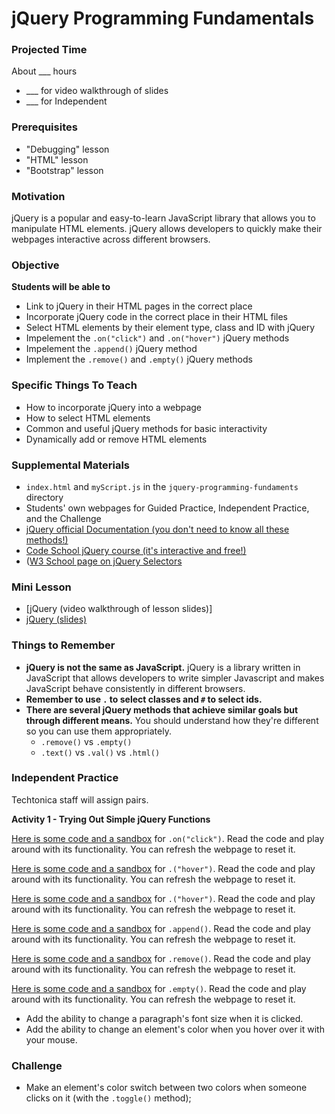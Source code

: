 # jQuery Programming Fundamentals

### Projected Time
About ___ hours
  - ___ for video walkthrough of slides
  - ___ for Independent 

### Prerequisites
- "Debugging" lesson
- "HTML" lesson
- "Bootstrap" lesson

### Motivation
jQuery is a popular and easy-to-learn JavaScript library that allows you to manipulate HTML elements. jQuery allows developers to quickly make their webpages interactive across different browsers.  

### Objective
**Students will be able to** 
- Link to jQuery in their HTML pages in the correct place
- Incorporate jQuery code in the correct place in their HTML files
- Select HTML elements by their element type, class and ID with jQuery
- Impelement the `.on("click")` and `.on("hover")` jQuery methods
- Impelement the `.append()` jQuery method
- Implement the `.remove()` and `.empty()` jQuery methods

### Specific Things To Teach
- How to incorporate jQuery into a webpage
- How to select HTML elements
- Common and useful jQuery methods for basic interactivity
- Dynamically add or remove HTML elements

### Supplemental Materials
- `index.html` and `myScript.js` in the `jquery-programming-fundaments` directory
- Students' own webpages for Guided Practice, Independent Practice, and the Challenge
- [jQuery official Documentation (you don't need to know all these methods!)](https://api.jquery.com/)
- [Code School jQuery course (it's interactive and free!)](https://www.codeschool.com/courses/try-jquery)
- ([W3 School page on jQuery Selectors](https://www.w3schools.com/jquery/jquery_ref_selectors.asp)

### Mini Lesson
- [jQuery (video walkthrough of lesson slides)]
- [jQuery (slides)](https://docs.google.com/presentation/d/1rk4IfcH86swcqFeBV7eHJAvLEN2nbzkjwrnAjYWBt-s/edit?usp=sharing)

### Things to Remember
- **jQuery is not the same as JavaScript.** jQuery is a library written in JavaScript that allows developers to write simpler Javascript and makes JavaScript behave consistently in different browsers.
- **Remember to use ` . ` to select classes and ` # ` to select ids.**
- **There are several jQuery methods that  achieve similar goals but through different means.** You should understand how they're different so you can use them appropriately. 
    - `.remove()` vs `.empty()`
    - `.text()` vs `.val()` vs `.html()`

### Independent Practice

Techtonica staff will assign pairs.

**Activity 1 - Trying Out Simple jQuery Functions**

[Here is some code and a sandbox](https://www.w3schools.com/jquery/tryit.asp?filename=tryjquery_event_on) for `.on("click")`. Read the code and play around with its functionality. You can refresh the webpage to reset it.

[Here is some code and a sandbox](https://www.w3schools.com/jquery/tryit.asp?filename=tryjquery_event_hover) for `.("hover")`. Read the code and play around with its functionality. You can refresh the webpage to reset it.

[Here is some code and a sandbox](https://www.w3schools.com/jquery/tryit.asp?filename=tryjquery_event_hover) for `.("hover")`. Read the code and play around with its functionality. You can refresh the webpage to reset it.

[Here is some code and a sandbox](https://www.w3schools.com/jquery/tryit.asp?filename=tryjquery_html_append_ref) for `.append()`. Read the code and play around with its functionality. You can refresh the webpage to reset it.

[Here is some code and a sandbox](https://www.w3schools.com/jquery/tryit.asp?filename=tryjquery_dom_remove) for `.remove()`. Read the code and play around with its functionality. You can refresh the webpage to reset it.

[Here is some code and a sandbox](https://www.w3schools.com/jquery/tryit.asp?filename=tryjquery_dom_empty) for `.empty()`. Read the code and play around with its functionality. You can refresh the webpage to reset it.

- Add the ability to change a paragraph's font size when it is clicked.
- Add the ability to change an element's color when you hover over it with your mouse.

### Challenge
- Make an element's color switch between two colors when someone clicks on it (with the `.toggle()` method);
